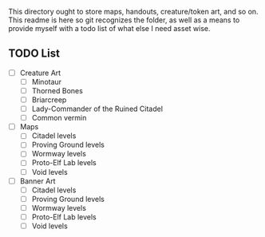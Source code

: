 This directory ought to store maps, handouts, creature/token art, and so on. This readme is here so git recognizes the folder, as well as a means to provide myself with a todo list of what else I need asset wise.

## TODO List
* [ ] Creature Art
    * [ ] Minotaur
    * [ ] Thorned Bones
    * [ ] Briarcreep
    * [ ] Lady-Commander of the Ruined Citadel
    * [ ] Common vermin
* [ ] Maps
    * [ ] Citadel levels
    * [ ] Proving Ground levels
    * [ ] Wormway levels
    * [ ] Proto-Elf Lab levels
    * [ ] Void levels
* [ ] Banner Art
    * [ ] Citadel levels
    * [ ] Proving Ground levels
    * [ ] Wormway levels
    * [ ] Proto-Elf Lab levels
    * [ ] Void levels
